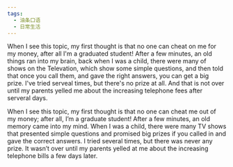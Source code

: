```yaml
---
tags:
  - 油条口语
  - 日常生活
---
```

When I see this topic, my first thought is that no one can cheat on me for my money, after all I'm a graduated student! After a few minutes, an old things ran into my brain, back when I was a child, there were many of shows on the Televation, which show some simple questions, and then told that once you call them, and gave the right answers, you can get a big prize. I've tried serveal times, but there's no prize at all. And that is not over until my parents yelled me about the increasing telephone fees after serveral days.

When I see this topic, my first thought is that no one can cheat me out of my money; after all, I’m a graduate student! After a few minutes, an old memory came into my mind. When I was a child, there were many TV shows that presented simple questions and promised big prizes if you called in and gave the correct answers. I tried several times, but there was never any prize. It wasn’t over until my parents yelled at me about the increasing telephone bills a few days later.